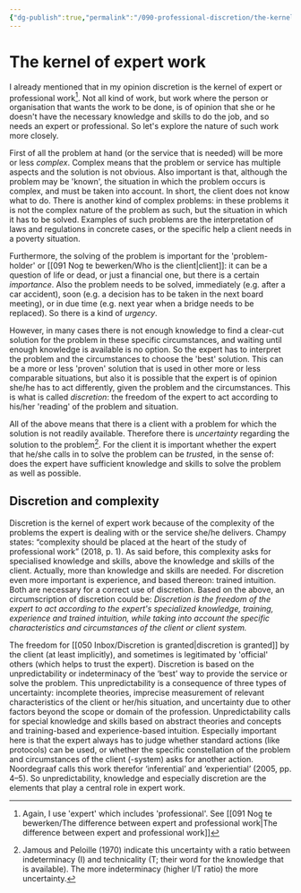 ```yaml
---
{"dg-publish":true,"permalink":"/090-professional-discretion/the-kernel-of-professional-work/","tags":["Discretion"]}
---
```


# The kernel of expert work
I already mentioned that in my opinion discretion is the kernel of expert or professional work[^3]. Not all kind of work, but work where the person or organisation that wants the work to be done, is of opinion that she or he doesn't have the necessary knowledge and skills to do the job, and so needs an expert or professional. So let's explore the nature of such work more closely.

First of all the problem at hand (or the service that is needed) will be more or less *complex*. Complex means that the problem or service has multiple aspects and the solution is not obvious. Also important is that, although the problem may be 'known', the situation in which the problem occurs is complex, and must be taken into account. In short, the client does not know what to do.
There is another kind of complex problems: in these problems it is not the complex nature of the problem as such, but the situation in which it has to be solved. Examples of such problems are the interpretation of laws and regulations in concrete cases, or the specific help a client needs in a poverty situation.

Furthermore, the solving of the problem is important for the 'problem-holder' or [[091 Nog te bewerken/Who is the client\|client]]: it can be a question of life or dead, or just a financial one, but there is a certain *importance*.
Also the problem needs to be solved, immediately (e.g. after a car accident), soon (e.g. a decision has to be taken in the next board meeting), or in due time (e.g. next year when a bridge needs to be replaced). So there is a kind of *urgency*. 

However, in many cases there is not enough knowledge to find a clear-cut solution for the problem in these specific circumstances, and waiting until enough knowledge is available is no option. So the expert has to interpret the problem and the circumstances to choose the 'best' solution. This can be a more or less 'proven' solution that is used in other more or less comparable situations, but also it is possible that the expert is of opinion she/he has to act differently, given the problem and the circumstances. This is what is called *discretion*: the freedom of the expert to act according to his/her 'reading' of the problem and situation.

All of the above means that there is a client with a problem for which the solution is not readily available. Therefore there is *uncertainty* regarding the solution to the problem[^2]. For the client it is important whether the expert that he/she calls in to solve the problem can be *trust*ed, in the sense of: does the expert have sufficient knowledge and skills to solve the problem as well as possible.
## Discretion and complexity
Discretion is the kernel of expert work because of the complexity of the problems the expert is dealing with or the service she/he delivers. Champy states: “complexity should be placed at the heart of the study of professional work” (2018, p. 1). As said before, this complexity asks for specialised knowledge and skills, above the knowledge and skills of the client. 
Actually, more than knowledge and skills are needed. For discretion even more important is experience, and based thereon: trained intuition. Both are necessary for a correct use of discretion. 
Based on the above, an circumscription of discretion could be:
*Discretion is the freedom of the expert to act according to the expert's specialized knowledge, training, experience and trained intuition, while taking into account the specific characteristics and circumstances of the client or client system.* 

The freedom for [[050 Inbox/Discretion is granted\|discretion is granted]] by the client (at least implicitly), and sometimes is legitimated by 'official' others (which helps to trust the expert).
Discretion is based on the unpredictability or indeterminacy of the ‘best’ way to provide the service or solve the problem. This unpredictability is a consequence of three types of uncertainty: incomplete theories, imprecise measurement of relevant characteristics of the client or her/his situation, and uncertainty due to other factors beyond the scope or domain of the profession. Unpredictability calls for special knowledge and skills based on abstract theories and concepts and training-based and experience-based intuition. Especially important here is that the expert always has to judge whether standard actions (like protocols) can be used, or whether the specific constellation of the problem and circumstances of the client (-system) asks for another action. Noordegraaf calls this work therefor ‘inferential’ and ‘experiential’ (2005, pp. 4–5). So unpredictability, knowledge and especially discretion are the elements that play a central role in expert work.

[^1]: Champy (2018, p. 4) uses the expressions ‘prudentiality’ and ‘practical wisdom’ as synonyms for this, but I prefer ‘educated guesses’ because this stresses the scientific base and training.

[^2]: Jamous and Peloille (1970) indicate this uncertainty with a ratio between indeterminacy (I) and technicality (T; their word for the knowledge that is available). The more indeterminacy (higher I/T ratio) the more uncertainty.

[^3]: Again, I use 'expert' which includes 'professional'. See [[091 Nog te bewerken/The difference between expert and professional work\|The difference between expert and professional work]]
